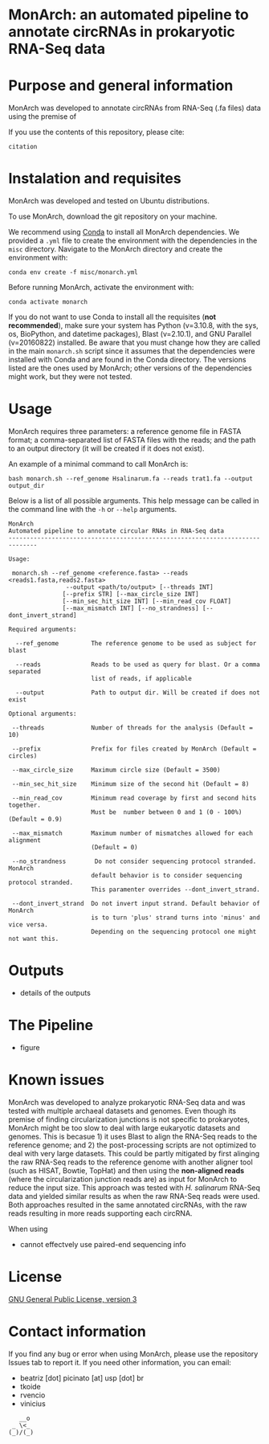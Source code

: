 # MonArch: an automated pipeline to annotate circRNAs in prokaryotic RNA-Seq data

# Purpose and general information
MonArch was developed to annotate circRNAs from RNA-Seq (.fa files) data using the premise of 

If you use the contents of this repository, please cite:
```
citation
```

# Instalation and requisites

MonArch was developed and tested on Ubuntu distributions.

To use MonArch, download the git repository on your machine.

We recommend using [Conda](https://docs.conda.io/en/latest/) to install all MonArch dependencies. We provided a `.yml` file to create the environment with the dependencies in the `misc` directory. Navigate to the MonArch directory and create the environment with:
```
conda env create -f misc/monarch.yml
```
Before running MonArch, activate the environment with:
```
conda activate monarch
```

If you do not want to use Conda to install all the requisites (**not recommended**), make sure your system has Python (v=3.10.8, with the sys, os, BioPython, and datetime packages), Blast (v=2.10.1), and GNU Parallel (v=20160822) installed. Be aware that you must change how they are called in the main `monarch.sh` script since it assumes that the dependencies were installed with Conda and are found in the Conda directory. The versions listed are the ones used by MonArch; other versions of the dependencies might work, but they were not tested.

# Usage
MonArch requires three parameters: a reference genome file in FASTA format; a comma-separated list of FASTA files with the reads; and the path to an output directory (it will be created if it does not exist).

An example of a minimal command to call MonArch is:
```
bash monarch.sh --ref_genome Hsalinarum.fa --reads trat1.fa --output output_dir
```

Below is a list of all possible arguments. This help message can be called in the command line with the `-h` or `--help` arguments.
```
MonArch
Automated pipeline to annotate circular RNAs in RNA-Seq data
------------------------------------------------------------------------------

Usage:

 monarch.sh --ref_genome <reference.fasta> --reads <reads1.fasta,reads2.fasta>
                --output <path/to/output> [--threads INT]
               [--prefix STR] [--max_circle_size INT]
               [--min_sec_hit_size INT] [--min_read_cov FLOAT]
               [--max_mismatch INT] [--no_strandness] [--dont_invert_strand]

Required arguments:

  --ref_genome         The reference genome to be used as subject for blast

  --reads              Reads to be used as query for blast. Or a comma separated
                       list of reads, if applicable

  --output             Path to output dir. Will be created if does not exist

Optional arguments:

 --threads             Number of threads for the analysis (Default = 10)

 --prefix              Prefix for files created by MonArch (Default = circles)

 --max_circle_size     Maximum circle size (Default = 3500)

 --min_sec_hit_size    Minimum size of the second hit (Default = 8)

 --min_read_cov        Minimum read coverage by first and second hits together.
                       Must be  number between 0 and 1 (0 - 100%) (Default = 0.9)

 --max_mismatch        Maximum number of mismatches allowed for each alignment
                       (Default = 0)

 --no_strandness        Do not consider sequencing protocol stranded. MonArch
                       default behavior is to consider sequencing protocol stranded.
                       This paramenter overrides --dont_invert_strand.

 --dont_invert_strand  Do not invert input strand. Default behavior of MonArch
                       is to turn 'plus' strand turns into 'minus' and vice versa.
                       Depending on the sequencing protocol one might not want this.
```

# Outputs
- details of the outputs

# The Pipeline
- figure

# Known issues
MonArch was developed to analyze prokaryotic RNA-Seq data and was tested with multiple archaeal datasets and genomes. Even though its premise of finding circularization junctions is not specific to prokaryotes, MonArch might be too slow to deal with large eukaryotic datasets and genomes. This is becasue 1) it uses Blast to align the RNA-Seq reads to the reference genome; and 2) the post-processing scripts are not optimized to deal with very large datasets. This could be partly mitigated by first alinging the raw RNA-Seq reads to the reference genome with another aligner tool (such as HISAT, Bowtie, TopHat) and then using the **non-aligned reads** (where the circularization junction reads are) as input for MonArch to reduce the input size. This approach was tested with _H. salinarum_ RNA-Seq data and yielded similar results as when the raw RNA-Seq reads were used. Both approaches resulted in the same annotated circRNAs, with the raw reads resulting in more reads supporting each circRNA.

When using 


- cannot effectvely use paired-end sequencing info

# License

[GNU General Public License, version 3](https://www.gnu.org/licenses/gpl-3.0.html)

# Contact information
If you find any bug or error when using MonArch, please use the repository Issues tab to report it.
If you need other information, you can email:
- beatriz [dot] picinato [at] usp [dot] br
- tkoide
- rvencio
- vinicius

```
   __o
 _ \<_
(_)/(_)
```
